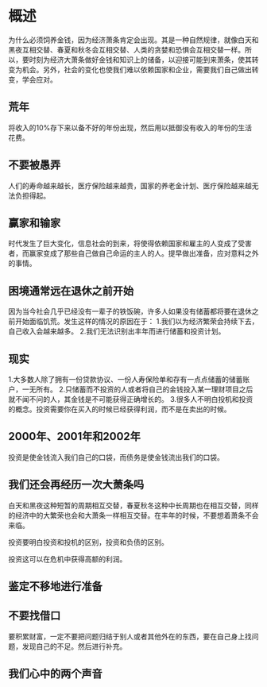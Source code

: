 # 概述
为什么必须饲养金钱，因为经济萧条肯定会出现。其是一种自然规律，就像白天和黑夜互相交替、春夏和秋冬会互相交替、人类的贪婪和恐惧会互相交替一样。所以，要时刻为经济大萧条做好金钱和知识上的储备，以迎接可能到来萧条，使其转变为机会。另外，社会的变化也使我们难以依赖国家和企业，需要我们自己做出转变，学会应对。

## 荒年
将收入的10%存下来以备不好的年份出现，然后用以抵御没有收入的年份的生活花费。

## 不要被愚弄
人们的寿命越来越长，医疗保险越来越贵，国家的养老金计划、医疗保险越来越无法负担得起。

## 赢家和输家
时代发生了巨大变化，信息社会的到来，将使得依赖国家和雇主的人变成了受害者，而赢家变成了那些自己做自己命运的主人的人。提早做出准备，应对意料之外的事情。

## 困境通常远在退休之前开始
因为当今社会几乎已经没有一辈子的铁饭碗，许多人如果没有储蓄都将要在退休之前开始面临饥荒。发生这样的情况的原因在于：
1.我们以为经济繁荣会持续下去，自己收入会越来越多。
2.我们无法识别出丰年而进行储蓄和投资计划。

## 现实
1.大多数人除了拥有一份贷款协议、一份人寿保险单和存有一点点储蓄的储蓄账户，一无所有。
2.只储蓄而不投资的人或者将自己的金钱投入某一理财项目之后就不闻不问的人，其金钱是不可能获得正确增长的。
3.很多人不明白投机和投资的概念。投资需要你在买入的时候已经获得利润，而不是在卖出的时候。

## 2000年、2001年和2002年
投资是使金钱流入我们自己的口袋，而债务是使金钱流出我们的口袋。

## 我们还会再经历一次大萧条吗
白天和黑夜这种短暂的周期相互交替，春夏秋冬这种中长周期也在相互交替，同样的经济中的大繁荣也会和大萧条一样相互交替。在丰年的时候，不要想着萧条不会来临。

投资要明白投资和投机的区别，投资和负债的区别。

投资这可以在危机中获得高额的利润。

## 鉴定不移地进行准备

## 不要找借口
要积累财富，一定不要把问题归结于别人或者其他外在的东西，要在自己身上找问题，发现自己的不足。然后进行补充。

## 我们心中的两个声音 
